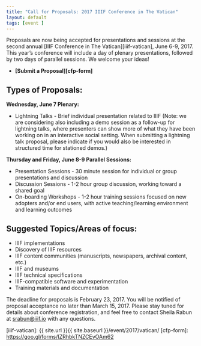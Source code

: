 ```yaml
---
title: "Call for Proposals: 2017 IIIF Conference in The Vatican"
layout: default
tags: [event ]
---
```


Proposals are now being accepted for presentations and sessions at the second annual [IIIF Conference in The Vatican][iiif-vatican], June 6-9, 2017. This year’s conference will include a day of plenary presentations, followed by two days of parallel sessions. We welcome your ideas!

  * **[Submit a Proposal][cfp-form]**

## Types of Proposals:
**Wednesday, June 7 Plenary:**  

  * Lightning Talks - Brief individual presentation related to IIIF (Note: we are considering also including a demo session as a follow-up for lightning talks, where presenters can show more of what they have been working on in an interactive social setting. When submitting a lightning talk proposal, please indicate if you would also be interested in structured time for stationed demos.)

**Thursday and Friday, June 8-9 Parallel Sessions:**  

  * Presentation Sessions - 30 minute session for individual or group presentations and discussion
  * Discussion Sessions - 1-2 hour group discussion, working toward a shared goal
  * On-boarding Workshops - 1-2 hour training sessions focused on new adopters and/or end users, with active teaching/learning environment and learning outcomes

## Suggested Topics/Areas of focus:
  * IIIF implementations
  * Discovery of IIIF resources
  * IIIF content communities (manuscripts, newspapers, archival content, etc.)
  * IIIF and museums
  * IIIF technical specifications
  * IIIF-compatible software and experimentation
  * Training materials and documentation

The deadline for proposals is February 23, 2017. You will be notified of proposal acceptance no later than March 15, 2017. Please stay tuned for details about conference registration, and feel free to contact Sheila Rabun at srabun@iiif.io with any questions.

[iiif-vatican]: {{ site.url }}{{ site.baseurl }}/event/2017/vatican/
[cfp-form]: https://goo.gl/forms/IZRhbkTNZCEvOAm62
